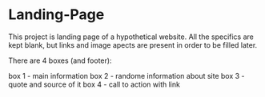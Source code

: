 # Landing-Page
This project is landing page of a hypothetical website. All the specifics are kept blank, but links and image apects are present in order to be filled later.

There are 4 boxes (and footer):

box 1 - main information
box 2 - randome information about site
box 3 - quote and source of it
box 4 - call to action with link